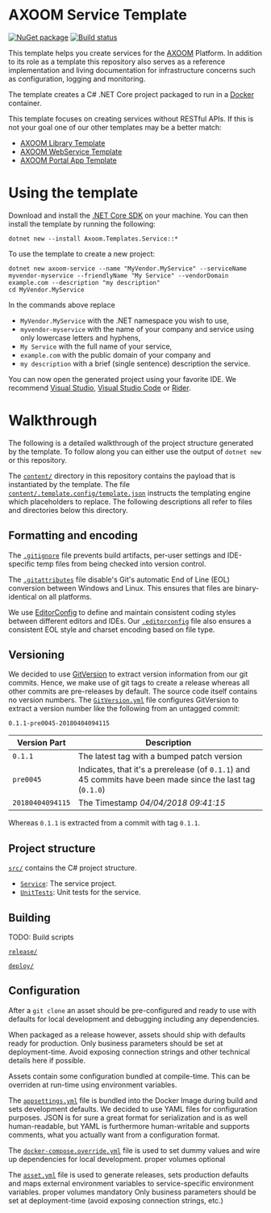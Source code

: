 # AXOOM Service Template

[![NuGet package](https://img.shields.io/nuget/v/Axoom.Templates.Service.svg)](https://www.nuget.org/packages/Axoom.Templates.Service/)
[![Build status](https://img.shields.io/appveyor/ci/AXOOM/templates-service.svg)](https://ci.appveyor.com/project/AXOOM/templates-service)

This template helps you create services for the [AXOOM](http://www.axoom.com/) Platform. In addition to its role as a template this repository also serves as a reference implementation and living documentation for infrastructure concerns such as configuration, logging and monitoring.

The template creates a C# .NET Core project packaged to run in a [Docker](https://www.docker.com/) container.

This template focuses on creating services without RESTful APIs. If this is not your goal one of our other templates may be a better match:
- [AXOOM Library Template](https://github.com/AXOOM/Templates.Library)
- [AXOOM WebService Template](https://github.com/AXOOM/Templates.WebService)
- [AXOOM Portal App Template](https://github.com/AXOOM/Templates.PortalApp)


# Using the template

Download and install the [.NET Core SDK](https://www.microsoft.com/net/download) on your machine. You can then install the template by running the following:

    dotnet new --install Axoom.Templates.Service::*

To use the template to create a new project:

    dotnet new axoom-service --name "MyVendor.MyService" --serviceName myvendor-myservice --friendlyName "My Service" --vendorDomain example.com --description "my description"
    cd MyVendor.MyService

In the commands above replace
- `MyVendor.MyService` with the .NET namespace you wish to use,
- `myvendor-myservice` with the name of your company and service using only lowercase letters and hyphens,
- `My Service` with the full name of your service,
- `example.com` with the public domain of your company and
- `my description` with a brief (single sentence) description the service.

You can now open the generated project using your favorite IDE. We recommend [Visual Studio](https://www.visualstudio.com/downloads/), [Visual Studio Code](https://code.visualstudio.com/Download) or [Rider](https://www.jetbrains.com/rider/).


# Walkthrough

The following is a detailed walkthrough of the project structure generated by the template. To follow along you can either use the output of `dotnet new` or this repository.

The [`content/`](content/) directory in this repository contains the payload that is instantiated by the template. The file [`content/.template.config/template.json`](content/.template.config/template.json) instructs the templating engine which placeholders to replace. The following descriptions all refer to files and directories below this directory.

## Formatting and encoding

The [`.gitignore`](content/.gitignore) file prevents build artifacts, per-user settings and IDE-specific temp files from being checked into version control.

The [`.gitattributes`](content/.gitattributes) file disable's Git's automatic End of Line (EOL) conversion between Windows and Linux. This ensures that files are binary-identical on all platforms.

We use [EditorConfig](http://editorconfig.org/) to define and maintain consistent coding styles between different editors and IDEs. Our [`.editorconfig`](content/.editorconfig) file also ensures a consistent EOL style and charset encoding based on file type.

## Versioning

We decided to use [GitVersion](http://gitversion.readthedocs.io/) to extract version information from our git commits. 
Hence, we make use of git tags to create a release whereas all other commits are pre-releases by default. The source code itself contains no version numbers.
The [`GitVersion.yml`](content/GitVersion.yml) file configures GitVersion to extract a version number like the following from an untagged commit:
```
0.1.1-pre0045-20180404094115
```
| Version Part     | Description                                                                                               |
| ---------------- | --------------------------------------------------------------------------------------------------------- |
| `0.1.1`          | The latest tag with a bumped patch version                                                                |
| `pre0045`        | Indicates, that it's a prerelease (of `0.1.1`) and 45 commits have been made since the last tag (`0.1.0`) |
| `20180404094115` | The Timestamp _04/04/2018 09:41:15_                                                                       |

Whereas `0.1.1` is extracted from a commit with tag `0.1.1`.

## Project structure

[`src/`](content/src/) contains the C# project structure.

- [`Service`](content/src/Service/): The service project.
- [`UnitTests`](content/src/UnitTests/): Unit tests for the service.

## Building

TODO: Build scripts

[`release/`](content/release/)

[`deploy/`](content/deploy/)

## Configuration

After a `git clone` an asset should be pre-configured and ready to use with defaults for local development and debugging including any dependencies.

When packaged as a release however, assets should ship with defaults ready for production. Only business parameters should be set at deployment-time. Avoid exposing connection strings and other technical details here if possible.

Assets contain some configuration bundled at compile-time. This can be overriden at run-time using environment variables.

The [`appsettings.yml`](content/src/Service/appsettings.yml) file is bundled into the Docker Image during build and sets development defaults.
We decided to use YAML files for configuration purposes.
JSON is for sure a great format for serialization and is as well human-readable, but YAML is furthermore human-writable and supports comments, what you actually want from a configuration format.

The [`docker-compose.override.yml`](content/src/docker-compose.override.yml) file is used to set dummy values and wire up dependencies for local development.
proper volumes optional

The [`asset.yml`](content/release/asset.yml) file is used to generate releases, sets production defaults and maps external environment variables to service-specific environment variables.
proper volumes mandatory
Only business parameters should be set at deployment-time (avoid exposing connection strings, etc.)
